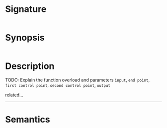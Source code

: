 # Signature
```vikid-signature
```

# Synopsis
```vikid-synopsis
```

# Description
TODO: Explain the function overload and parameters `input`, `end point`, `first control point`, `second control point`, `output`

[related...](https://www.w3schools.com/tags/canvas_beziercurveto.asp)

----
# Semantics